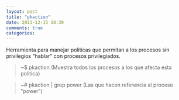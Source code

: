 ```yaml
---
layout: post
title: "pkaction"
date: 2013-12-15 18:39
comments: true
categories: 
---
```

Herramienta para manejar politicas que permitan a los procesos sin privilegios "hablar" con procesos privilegiados.

>~$ pkaction (Muestra todos los procesos a los que afecta esta politica)

>~# pkaction | grep power (Las que hacen referencia al proceso "power")

